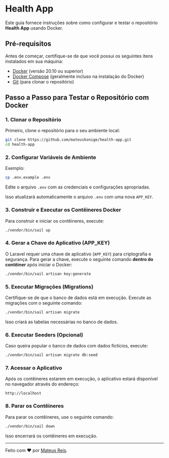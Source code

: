 # Health App

Este guia fornece instruções sobre como configurar e testar o repositório **Health App** usando Docker.

## Pré-requisitos

Antes de começar, certifique-se de que você possui os seguintes itens instalados em sua máquina:

- [Docker](https://www.docker.com/) (versão 20.10 ou superior)
- [Docker Compose](https://docs.docker.com/compose/) (geralmente incluso na instalação do Docker)
- [Git](https://git-scm.com/) (para clonar o repositório)

## Passo a Passo para Testar o Repositório com Docker

### 1. Clonar o Repositório

Primeiro, clone o repositório para o seu ambiente local:

```bash
git clone https://github.com/mateuskonige/health-app.git
cd health-app
```

### 2. Configurar Variáveis de Ambiente

Exemplo:

```bash
cp .env.example .env
```

Edite o arquivo `.env` com as credenciais e configurações apropriadas.

Isso atualizará automaticamente o arquivo `.env` com uma nova `APP_KEY`.

### 3. Construir e Executar os Contêineres Docker

Para construir e iniciar os contêineres, execute:

```bash
./vendor/bin/sail up
```

### 4. Gerar a Chave do Aplicativo (APP_KEY)

O Laravel requer uma chave de aplicativo (`APP_KEY`) para criptografia e segurança. Para gerar a chave, execute o seguinte comando **dentro do contêiner** após iniciar o Docker:

```bash
./vendor/bin/sail artisan key:generate
```

### 5. Executar Migrações (Migrations)

Certifique-se de que o banco de dados está em execução.
Execute as migrações com o seguinte comando:

```bash
./vendor/bin/sail artisan migrate
```

Isso criará as tabelas necessárias no banco de dados.

### 6. Executar Seeders (Opcional)

Caso queira popular o banco de dados com dados fictícios, execute:

```bash
./vendor/bin/sail artisan migrate db:seed
```

### 7. Acessar o Aplicativo

Após os contêineres estarem em execução, o aplicativo estará disponível no navegador através do endereço:

```
http://localhost
```

### 8. Parar os Contêineres

Para parar os contêineres, use o seguinte comando:

```bash
./vendor/bin/sail down
```

Isso encerrará os contêineres em execução.

---

Feito com ❤️ por [Mateus Reis](https://github.com/mateuskonige).
